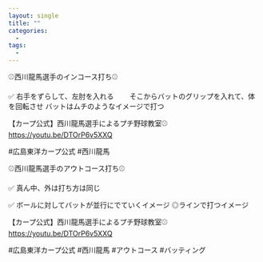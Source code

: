 ```yaml
---
layout: single
title: ""
categories:
  - 
tags:
  - 
---
```


⚾️西川龍馬選手のインコース打ち⚾️

✅ 右手をずらして、左肘を入れる
　　そこからバットのグリップを入れて、体を回転させ
   バットはムチのようなイメージで打つ

【カープ公式】西川龍馬選手によるプチ野球教室⚾️
https://youtu.be/DTOrP6v5XXQ

#広島東洋カープ公式
#西川龍馬

⚾️西川龍馬選手のアウトコース打ち⚾️

✅ 真ん中、外は打ち方は同じ

✅ ボールに対してバットが並行にでていくイメージ
◎ラインで打つイメージ

【カープ公式】西川龍馬選手によるプチ野球教室⚾️
https://youtu.be/DTOrP6v5XXQ

#広島東洋カープ公式
#西川龍馬
#アウトコース
#バッティング


